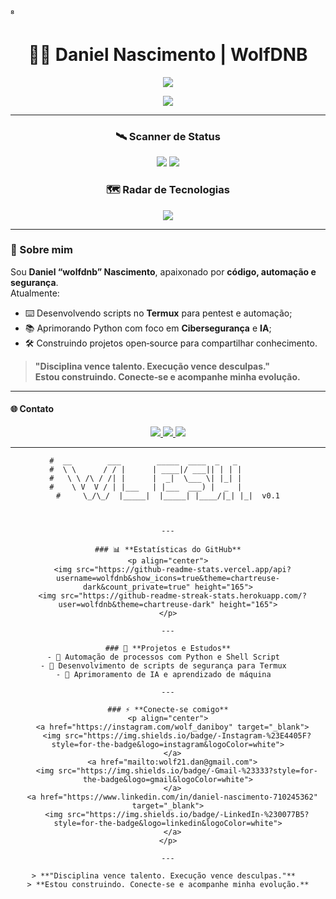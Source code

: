 ⁸<h1 align="center">👨‍💻 Daniel Nascimento | WolfDNB </h1>


<!-- =============================== -->
<!--      W O L F D N B   HUB       -->
<!-- =============================== -->

<p align="center">
  <img
 src="https://readme-typing-svg.herokuapp.com/?font=Fira+Code&weight=600&size=28&pause=1000&color=00FF9C&center=true&vCenter=true&multiline=true&width=750&lines=console.log('Bem‑vindo(a)_');Hack+the+World!">
</p>
<p align="center">
  <img src="https://readme-typing-svg.herokuapp.com?font=Fira+Code&size=22&pause=1000&color=00FF00&center=true&vCenter=true&width=600&lines=Engenharia+de+Software;Cibersegurança+%7C+Automação;Python+%7C+Inteligência+Artificial;Estudante+%7C+Explorador+da+Tecnologia">
</p>

---




<h3 align="center">🛰️  Scanner de Status</h3>

<p align="center">
  <img src="https://github-readme-stats.vercel.app/api?username=wolfdnb&show_icons=true&theme=tokyonight&title_color=00ff9c&icon_color=00ff9c&text_color=c9d1d9&bg_color=00000000&border_color=00ff9c">
  <img src="https://github-readme-streak-stats.herokuapp.com?user=wolfdnb&theme=tokyonight&hide_border=true&date_format=j%20M%5B%20Y%5D&stroke=00ff9c&ring=00ff9c&currStreakLabel=00ff9c">
</p>

<h3 align="center">🗺️  Radar de Tecnologias</h3>

<p align="center">
  <img src="https://skillicons.dev/icons?i=python,linux,bash,git,github,vscode,figma&perline=7&theme=dark">
</p>

---

### 👾 Sobre mim
Sou **Daniel “wolfdnb” Nascimento**, apaixonado por **código, automação e segurança**.  
Atualmente:

- ⌨️  Desenvolvendo scripts no **Termux** para pentest e automação;
- 📚  Aprimorando Python com foco em **Cibersegurança** e **IA**;
- 🛠️  Construindo projetos open‑source para compartilhar conhecimento.

> **"Disciplina vence talento. Execução vence desculpas."**  
> **Estou construindo. Conecte‑se e acompanhe minha evolução.**

---

#### 🌐 Contato

<p align="center">
  <a href="https://instagram.com/wolf_daniboy" target="_blank">
    <img src="https://img.shields.io/badge/-Instagram-%23E4405F?style=for-the-badge&logo=instagram&logoColor=white">
  </a>
  <a href="mailto:wolf21.dan@gmail.com">
    <img src="https://img.shields.io/badge/-Gmail-%23333?style=for-the-badge&logo=gmail&logoColor=white">
  </a>
  <a href="https://www.linkedin.com/in/daniel-nascimento-710245362" target="_blank">
    <img src="https://img.shields.io/badge/-LinkedIn-%230077B5?style=for-the-badge&logo=linkedin&logoColor=white">
  </a>
</p>

---

<div align="center">

```text
#  __        ___        _____  ____  _   _           
#  \ \      / / |      | ____|/ ___|| | | |          
#   \ \ /\ / /| |      |  _|  \___ \| |_| |          
#    \ V  V / | |___   | |___  ___) |  _  |          
#     \_/\_/  |_____|  |_____| |____/|_| |_|  v0.1

  

---

### 📊 **Estatísticas do GitHub**
<p align="center">
  <img src="https://github-readme-stats.vercel.app/api?username=wolfdnb&show_icons=true&theme=chartreuse-dark&count_private=true" height="165">
  <img src="https://github-readme-streak-stats.herokuapp.com/?user=wolfdnb&theme=chartreuse-dark" height="165">
</p>

---

### 🧠 **Projetos e Estudos**
- 🔹 Automação de processos com Python e Shell Script  
- 🔹 Desenvolvimento de scripts de segurança para Termux  
- 🔹 Aprimoramento de IA e aprendizado de máquina  

---

### ⚡ **Conecte-se comigo**
<p align="center">
  <a href="https://instagram.com/wolf_daniboy" target="_blank">
    <img src="https://img.shields.io/badge/-Instagram-%23E4405F?style=for-the-badge&logo=instagram&logoColor=white">
  </a>
  <a href="mailto:wolf21.dan@gmail.com">
    <img src="https://img.shields.io/badge/-Gmail-%23333?style=for-the-badge&logo=gmail&logoColor=white">
  </a>
  <a href="https://www.linkedin.com/in/daniel-nascimento-710245362" target="_blank">
    <img src="https://img.shields.io/badge/-LinkedIn-%230077B5?style=for-the-badge&logo=linkedin&logoColor=white">
  </a>
</p>

---

> **"Disciplina vence talento. Execução vence desculpas."**  
> **Estou construindo. Conecte-se e acompanhe minha evolução.**